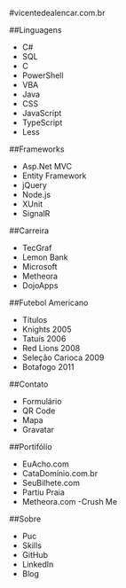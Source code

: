 #vicentedealencar.com.br

##Linguagens
- C#
- SQL
- C
- PowerShell
- VBA
- Java
- CSS
- JavaScript
- TypeScript
- Less

##Frameworks
- Asp.Net MVC
- Entity Framework
- jQuery
- Node.js
- XUnit
- SignalR

##Carreira
- TecGraf
- Lemon Bank
- Microsoft
- Metheora
- DojoApps

##Futebol Americano
- Títulos
- Knights 2005
- Tatuís 2006
- Red Lions 2008
- Seleção Carioca 2009
- Botafogo 2011

##Contato
- Formulário
- QR Code
- Mapa
- Gravatar

##Portifólio
- EuAcho.com
- CataDomínio.com.br
- SeuBilhete.com
- Partiu Praia
- Metheora.com
-Crush Me

##Sobre
- Puc
- Skills
- GitHub
- LinkedIn
- Blog